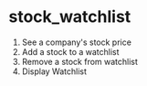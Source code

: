 # stock_watchlist
1. See a company's stock price
2. Add a stock to a watchlist
3. Remove a stock from watchlist
4. Display Watchlist
